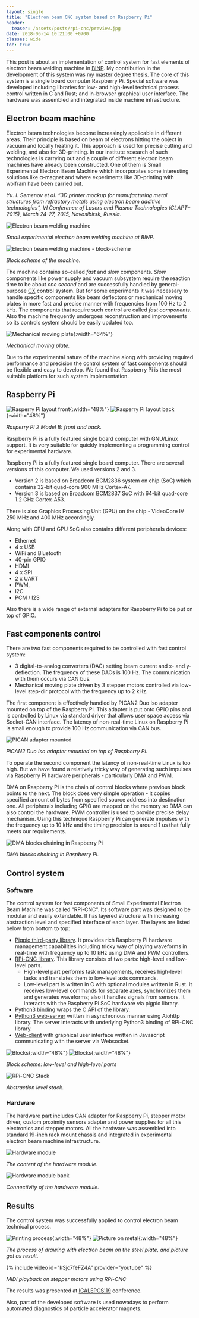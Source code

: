 ```yaml
---
layout: single
title: "Electron beam CNC system based on Raspberry Pi"
header:
  teaser: /assets/posts/rpi-cnc/preview.jpg
date: 2018-06-14 10:21:00 +0700
classes: wide
toc: true
---
```


This post is about an implementation of control system for fast elements of electron beam welding machine in [BINP](http://www.inp.nsk.su/budker-institute-of-nuclear-physics). My contribution in the development of this system was my master degree thesis. The core of this system is a single board computer Raspberry Pi. Special software was developed including libraries for low- and high-level technical process control written in C and Rust; and in-browser graphical user interface. The hardware was assembled and integrated inside machine infrastructure.

## Electron beam machine

Electron beam technologies become increasingly applicable in different areas. Their principle is based on beam of electrons hitting the object in vacuum and locally heating it. This approach is used for precise cutting and welding, and also for 3D-printing. In our institute research of such technologies is carrying out and a couple of different electron beam machines have already been constructed. One of them is Small Experimental Electron Beam Machine which incorporates some interesting solutions like α-magnet and where experiments like 3D-printing with wolfram have been carried out.

*Yu. I. Semenov et al. “3D printer mockup for manufacturing metal structures from refractory metals using electron beam additive technologies”, VI Conference of Lasers and Plasma Technologies (CLAPT–2015), March 24-27, 2015, Novosibirsk, Russia.*

![Electron beam welding machine](/assets/posts/rpi-cnc/electron-beam-machine.jpg)

*Small experimental electron beam welding machine at BINP.*

![Electron beam welding machine - block-scheme](/assets/posts/rpi-cnc/weld_scheme.svg)

*Block scheme of the machine.*

The machine contains so-called *fast* and *slow* components. *Slow* components like power supply and vacuum subsystem require the reaction time to be about *one second* and are successfully handled by general-purpose [CX](http://www.inp.nsk.su/~bolkhov/tmp/WEPGF093.20151006.pdf) control system. But for some experiments it was necessary to handle specific components like beam deflectors or mechanical moving plates in more fast and precise manner with frequencies from 100 Hz to 2 kHz. The components that require such control are called *fast components*. Also the machine frequently undergoes reconstruction and improvements so its controls system should be easily updated too.

![Mechanical moving plate](/assets/posts/rpi-cnc/axes.jpg){:width="64%"}

*Mechanical moving plate.*

Due to the experimental nature of the machine along with providing required performance and precision the control system of fast components should be flexible and easy to develop. We found that Raspberry Pi is the most suitable platform for such system implementation.

## Raspberry Pi

![Rasperry Pi layout front](/assets/posts/rpi-cnc/rpi_layout_front.jpg){:width="48%"}
![Rasperry Pi layout back](/assets/posts/rpi-cnc/rpi_layout_back.jpg){:width="48%"}

*Rasperry Pi 2 Model B: front and back.*

Raspberry Pi is a fully featured single board computer with GNU/Linux support. It is very suitable for quickly implementing a programming control for experimental hardware.

Raspberry Pi is a fully featured single board computer. There are several versions of this computer. We used versions 2 and 3.
+ Version 2 is based on Broadcom BCM2836 system on chip (SoC) which contains 32-bit quad-core 900 MHz Cortex-A7.
+ Version 3 is based on Broadcom BCM2837 SoC with 64-bit quad-core 1.2 GHz Cortex-A53.

There is also Graphics Processing Unit (GPU) on the chip - VideoCore IV 250 MHz and 400 MHz accordingly.

Along with CPU and GPU SoC also contains different peripherals devices:

+ Ethernet
+ 4 x USB
+ WiFi and Bluetooth
+ 40-pin GPIO
+ HDMI
+ 4 x SPI
+ 2 x UART
+ PWM,
+ I2C
+ PCM / I2S

Also there is a wide range of external adapters for Raspberry Pi to be put on top of GPIO.

## Fast components control

There are two fast components required to be controlled with fast control system:

+ 3 digital-to-analog converters (DAC) setting beam current and x- and y-deflection. The frequency of these DACs is 100 Hz. The communication with them occurs via CAN bus.
+ Mechanical moving plate driven by 3 stepper motors controlled via low-level step-dir protocol with the frequency up to 2 kHz.

The first component is effectively handled by PICAN2 Duo Iso adapter mounted on top of the Raspberry Pi. This adapter is put onto GPIO pins and is controlled by Linux via standard driver that allows user space access via Socket-CAN interface. The latency of non-real-time Linux on Raspberry Pi is small enough to provide 100 Hz communication via CAN bus.

![PICAN adapter mounted](/assets/posts/rpi-cnc/pican_mounted.jpg)

*PiCAN2 Duo Iso adapter mounted on top of Raspberry Pi.*

To operate the second component the latency of non-real-time Linux is too high. But we have found a relatively tricky way of generating such impulses via Raspberry Pi hardware peripherals - particularly DMA and PWM.

DMA on Raspberry Pi is the chain of control blocks where previous block points to the next. The block does very simple operation - it copies specified amount of bytes from specified source address into destination one. All peripherals including GPIO are mapped on the memory so DMA can also control the hardware. PWM controller is used to provide precise delay mechanism. Using this technique Raspberry Pi can generate impulses with the frequency up to 10 kHz and the timing precision is around 1 us that fully meets our requirements.

![DMA blocks chaining in Raspberry Pi](/assets/posts/rpi-cnc/dma_chain.svg)

*DMA blocks chaining in Raspberry Pi.*

## Control system

### Software

The control system for fast components of Small Experimental Electron Beam Machine was called "RPi-CNC".
Its software part was designed to be modular and easily extendable. It has layered structure with increasing abstraction level and specified interface of each layer. The layers are listed below from bottom to top:

+ [Pigpio third-party library](https://github.com/joan2937/pigpio). It provides rich Raspberry Pi hardware management capabilities including tricky way of playing waveforms in real-time with frequency up to 10 kHz using DMA and PWM controllers.
+ [RPi-CNC library](https://github.com/binp-dev/librpicnc). This library consists of two parts: high-level and low-level parts.
  - High-level part performs task managements, receives high-level tasks and translates them to low-level axis commands.
  - Low-level part is written in C with optional modules written in Rust. It receives low-level commands for separate axes, synchronizes them and generates waveforms; also it handles signals from sensors. It interacts with the Raspberry Pi SoC hardware via pigpio library.
+ [Python3 binding](https://github.com/binp-dev/rpicnc-host/blob/master/cnc.py) wraps the C API of the library.
+ [Python3 web-server](https://github.com/binp-dev/rpicnc-host) written in asynchronous manner using Aiohttp library. The server interacts with underlying Python3 binding of RPi-CNC library.
+ [Web-client](https://github.com/binp-dev/rpicnc-host/tree/master/static) with graphical user interface written in Javascript communicating with the server via Websocket.

![Blocks](/assets/posts/rpi-cnc/rpicnc_arch_low.svg){:width="48%"}
![Blocks](/assets/posts/rpi-cnc/rpicnc_arch_high.svg){:width="48%"}

*Block scheme: low-level and high-level parts*

![RPi-CNC Stack](/assets/posts/rpi-cnc/rpicnc_stack.svg)

*Abstraction level stack.*

### Hardware

The hardware part includes CAN adapter for Raspberry Pi, stepper motor driver, custom proximity sensors adapter and power supplies for all this electronics and stepper motors. All the hardware was assembled into standard 19-inch rack mount chassis and integrated in experimental electron beam machine infrastructure.

![Hardware module](/assets/posts/rpi-cnc/box.jpg)

*The content of the hardware module.*

![Hardware module back](/assets/posts/rpi-cnc/box_back.jpg)

*Connectivity of the hardware module.*

## Results

The control system was successfully applied to control electron beam technical process.

![Printing process](/assets/posts/rpi-cnc/printing.jpg){:width="48%"}
![Picture on metal](/assets/posts/rpi-cnc/metal_tux.jpg){:width="48%"}

*The process of drawing with electron beam on the steel plate, and picture got as result.*

{% include video id="kSjc7feFZ4A" provider="youtube" %}

*MIDI playback on stepper motors using RPi-CNC*

The results was presented at [ICALEPCS'19](https://icalepcs2019.bnl.gov/home.html) conference.

Also, part of the developed software is used nowadays to perform automated diagnostics of particle accelerator magnets.

